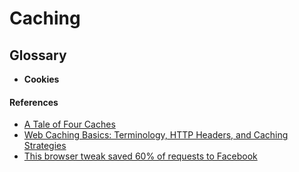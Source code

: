 Caching
==

## Glossary

- **Cookies**

#### References

- [A Tale of Four Caches](https://calendar.perfplanet.com/2016/a-tale-of-four-caches/)
- [Web Caching Basics: Terminology, HTTP Headers, and Caching Strategies](https://www.digitalocean.com/community/tutorials/web-caching-basics-terminology-http-headers-and-caching-strategies)
- [This browser tweak saved 60% of requests to Facebook](https://code.facebook.com/posts/557147474482256/this-browser-tweak-saved-60-of-requests-to-facebook/)
